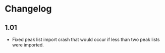 # Changelog

## 1.01

* Fixed peak list import crash that would occur if less than two peak lists were imported.